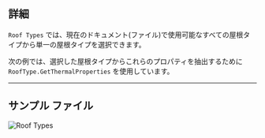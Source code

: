 ## 詳細
`Roof Types` では、現在のドキュメント(ファイル)で使用可能なすべての屋根タイプから単一の屋根タイプを選択できます。

次の例では、選択した屋根タイプからこれらのプロパティを抽出するために `RoofType.GetThermalProperties` を使用しています。
___
## サンプル ファイル

![Roof Types](./DSRevitNodesUI.RoofTypes_img.jpg)
